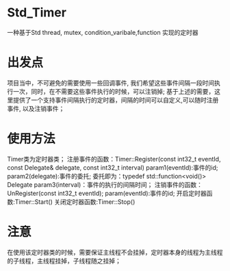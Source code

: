# Std_Timer
一种基于Std thread, mutex, condition_varibale,function 实现的定时器  
# 出发点
项目当中，不可避免的需要使用一些回调事件, 我们希望这些事件间隔一段时间执行一次，同时，在不需要这些事件执行的时候，可以注销掉;
基于上述的需要，这里提供了一个支持事件间隔执行的定时器，间隔的时间可以自定义,可以随时注册事件, 以及注销事件；
# 使用方法
Timer类为定时器类；
注册事件的函数：Timer::Register(const int32_t eventId, const Delegate& delegate, const int32_t interval)
param1(eventId):事件的id;
param2(delegate):事件的委托;  委托即为：typedef std::function<void()> Delegate
param3(interval)：事件的执行的间隔时间；
注销事件的函数：UnRegister(const int32_t eventId);
param(eventId):事件的id;
开启定时器函数:Timer::Start()
关闭定时器函数:Timer::Stop()
# 注意
在使用该定时器类的时候，需要保证主线程不会挂掉，定时器本身的线程为主线程的子线程，主线程挂掉，子线程随之挂掉；


